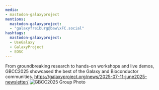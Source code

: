 ```yaml
---
media:
- mastodon-galaxyproject
mentions:
  mastodon-galaxyproject:
  - "galaxyfreiburg@baw\xFC.social"
hashtags:
  mastodon-galaxyproject:
  - UseGalaxy
  - GalaxyProject
  - EOSC
---
```

From groundbreaking research to hands-on workshops and live demos, GBCC2025 showcased the best of the Galaxy and Bioconductor communities.
https://galaxyproject.org/news/2025-07-11-june2025-newsletter/
![GBCC2025 Group Photo](https://galaxyproject.org/assets/static/Photo1.8b2f1a1.b662787503284313714126eb1dcd8170.jpg)